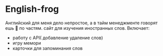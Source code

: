 # English-frog
Английский для меня дело непростое, а в тайм менеджменте говорят ешь :frog: по частям.
сайт для изучения иностранных слов.
Включает:
- работу с API(  добавление удаление слов)
- игру мемори
- карточки для запоминания слов
